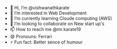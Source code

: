 - 👋 Hi, I’m @vishwanathkarate
- 👀 I’m interested in Web Development
- 🌱 I’m currently learning Cloude computing (AWS) 
- 💞️ I’m looking to collaborate on New start up's
- 📫 How to reach me @mr.karate19
- 😄 Pronouns: Ferrari
- ⚡ Fun fact: Better sence of humour

<!---
vishwanathkarate/vishwanathkarate is a ✨ special ✨ repository because its `README.md` (this file) appears on your GitHub profile.
You can click the Preview link to take a look at your changes.
--->

